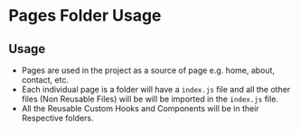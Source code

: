 # Pages Folder Usage

## Usage

- Pages are used in the project as a source of page e.g. home, about, contact, etc.
- Each individual page is a folder will have a `index.js` file and all the other files (Non Reusable Files) will be will be imported in the `index.js` file.
- All the Reusable Custom Hooks and Components will be in their Respective folders.
